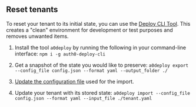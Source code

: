 ## Reset tenants

To reset your tenant to its initial state, you can use the [Deploy CLI Tool](/extensions/deploy-cli). This creates a "clean" environment for development or test purposes and removes unwanted items.

1. Install the tool `a0deploy` by running the following in your command-line interface: `npm i -g auth0-deploy-cli`

2. Get a snapshot of the state you would like to preserve: `a0deploy export --config_file config.json --format yaml --output_folder ./`

3. [Update the configuration file](/extensions/deploy-cli/guides/import-export-yaml-file#import-tenant-configuration) used for the import.

4. Update your tenant with its stored state: `a0deploy import --config_file config.json --format yaml --input_file ./tenant.yaml`
